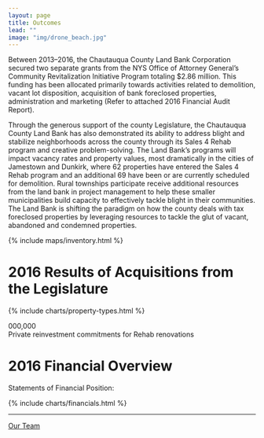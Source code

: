 ```yaml
---
layout: page
title: Outcomes
lead: ""
image: "img/drone_beach.jpg"
---
```

Between 2013–2016, the Chautauqua County Land Bank Corporation secured two separate grants from the NYS Office of Attorney General’s Community Revitalization Initiative Program totaling $2.86 million. This funding has been allocated primarily towards activities related to demolition, vacant lot disposition, acquisition of bank foreclosed properties, administration and marketing (Refer to attached 2016 Financial Audit Report).

Through the generous support of the county Legislature, the Chautauqua County Land Bank has also demonstrated its ability to address blight and stabilize neighborhoods across the county through its Sales 4 Rehab program and creative problem-solving. The Land Bank’s programs will impact vacancy rates and property values, most dramatically in the cities of Jamestown and Dunkirk, where 62 properties have entered the Sales 4 Rehab program and an additional 69 have been or are currently scheduled for demolition. Rural townships participate receive additional resources from the land bank in project management to help these smaller municipalities build capacity to effectively tackle blight in their communities. The Land Bank is shifting the paradigm on how the county deals with tax foreclosed properties by leveraging resources to tackle the glut of vacant, abandoned and condemned properties.

{% include maps/inventory.html %}

# 2016 Results of Acquisitions from the Legislature

{% include charts/property-types.html %}

<div class="number">
  <div class="col-xs-2">
    <span class="fa fa-dollar number-icon"></span>
  </div>  
  <div class="col-xs-10">
    <div id="odometer" class="odometer reinvestment">000,000</div>
    <script>
      $(window).scroll(function() {
         var hT = $('.reinvestment').offset().top,
             hH = $('.reinvestment').outerHeight(),
             wH = $(window).height(),
             wS = $(this).scrollTop();
          console.log((hT-wH) , wS);
         if (wS > (hT+hH-wH)){
           setTimeout(function(){
               $('.reinvestment').html(431145);
           }, 100);
         }
      });
    </script>
  </div>
  <div class="number-caption">Private reinvestment commitments for Rehab renovations</div>
</div>


# 2016 Financial Overview

Statements of Financial Position:

{% include charts/financials.html %}

<hr>

<a href="team" target="blank" class="btn btn-default btn-lg center-block">Our Team <i class="fa fa-arrow-right"></i></a>
